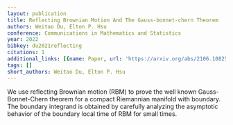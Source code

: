 ```yaml
---
layout: publication
title: Reflecting Brownian Motion And The Gauss-bonnet-chern Theorem
authors: Weitao Du, Elton P. Hsu
conference: Communications in Mathematics and Statistics
year: 2022
bibkey: du2021reflecting
citations: 1
additional_links: [{name: Paper, url: 'https://arxiv.org/abs/2106.10825'}]
tags: []
short_authors: Weitao Du, Elton P. Hsu
---
```

We use reflecting Brownian motion (RBM) to prove the well known
Gauss-Bonnet-Chern theorem for a compact Riemannian manifold with boundary. The
boundary integrand is obtained by carefully analyzing the asymptotic behavior
of the boundary local time of RBM for small times.